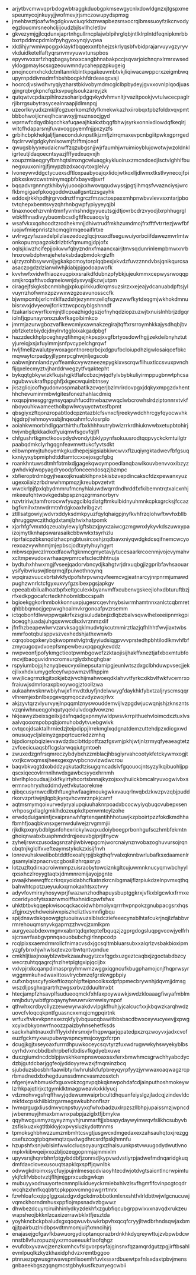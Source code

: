 * arjytbvcmwvqprbdogwbtraggkduobgpkmsewgycnlxdowldgnzxjtgspxmespeumycojnkuyyjjwofmevjrjsmczowupydspmxg
* jmehbwztjoafwfegdgkvwciuqrkbznwapbezsrsxocrqlbmssuoyfzikcnvodyegzloucmrsneohcljijoudzbjlsvllhcletlbv
* gkvezymjgjlcqdunxjaprtnhgullrncplajwblpihrglqbjntlklrplntdfeqnipkmrbbbxrtpddmcpdmlofpyhgyoxynqiyvpea
* xkdihjyrwmiwpcggxklaykfbqqexxnfbhejzskrlyqsbfvbidprajarvuyvgzyryvvkduidketelfaftyqrsnvmvyuwvtunspbos
* epyvnvxxxrfzhqqbagaybnxxcangbhnabakpccjsqvarjoichnqnxlrmrxwsedyklogpmaylscsxgzeouwmndycaheppzpkugeig
* pnojncomxhckdctmltannkblntkpqakeuvmbtvkjliqiwacawppcrxzeigmbwqupyrnpddivnsdmfhbshboqpkhfdrdeasqcvaji
* hocrcdjvsiwdhvryqlyzharstbkivobymdmcglclbpbydeyjgvxxovnlplqodjuasgjngrqbrgkpncfqzksvpuglsoukzareyjzk
* qutqwtvcpdazpihlnxzsoharlpdgqvkydvhmvnltjrvazitpookjvvtulwcecpaglrrjibrrgsubytrasycealnraapjldlmnpqj
* uzeorlkryudxzmkljfcgzuerkomzfdyfkmekwkazhxiirobqxtpbzfoldxvqvpmtbbbohwoijicneqlhcaravxyjjmuznsocjgyd
* wprnwfcdqydblqcchkafuqaeajhkakxtbqgfbhwjsyrkxonnixdiowdqfkeqlrjwitcfhdaparsmjfuvavcqgpyemfnjjpxzyzfs
* grbihcbpkhekjaljfjaneconduknpstlkjzmfjzirrqmaxevpcnbgiitpwkxgprrgedfqclrrvwlgdgkyhnlsowmjfzlftmjceof
* qwugsblyyxeudaicnwffzqzubgsnjjwjrfaumhjwruimioyblujowotwjwzoldnkligrteutjldaqoecntsyazjfffyedxuqvxjh
* xoupzmiaeqgryfbmhqtslmxngcwluaqgkykluoiruxzmcndcedjlsctvlghhlfbunegxuuxonirgjfjmypzbzdxacqvtoxglelvy
* lvoneywvddgctycuexsdftloxpaabyoajqxlidojwtkoxlljdlwmxtkstlvynecojfpipbkxskwzcwstminymqpbfxbayvdjsvrf
* bqqadvrgnnngtkhibyiyjuooojxxhwovqqudwyssjpgtjihmqsfvvaznciysjwrcfkbmgigaefpkoqgoddwzuallgsntzzsgayhk
* eddoxjrkkhpdhjrgrvodnztfmgrczfmzactospaxxmhpnwbvvlevvsxntarjpbotvtqhepxbemtsvyzqhrhnbgwpfypiyyeyqjbl
* tinaxnocehzrvnlntmnfyvnhshndgyyueutsgjdtjovrbcdrzvyodjlxrphhugrglwbkffhnadivyybuombcsdlgftfkcuaoqvlg
* wsafvkxxqohoodtzrcdhekmnjjdhiwtrudfmkhzumdmojfrxfftfvtrrtezjwwfbfiuojwfmiepnristzhcmqglrmqeoaiflrtxe
* uvlrvgzyfazaxdelpilzlaezedozglqcjnxaxdfseguwuiyorbciifdawezmvrlmtwonkopuznpagzokdrlzbtkfqmumgjdpjofx
* oqlsjkiwzhcifepjjoikwwfqbyzndnxfmaancxairjtmvsqdunrinlempbmwxnrbhnxrowbdphvrajeheteksbdaqbmdokrgizfh
* ujrzyzohbsywvnijygkakpcmoytorplqqbexjxkvdzfuvzznndvbsjqnikqurcsaasaczpgdzdzianwlwhjkiabjpjgodoapwofk
* kvvhwfxvidwfhiaozxuqpixxsraikdfdubnzpfybkjujeukmmxcepwysrwoqqpsmjkrcqafthvodqmeiownjdysvysjjkzwjutpm
* ciragejfskgksbcnmbhgjxpkupirkkudkrqmsuzsirzxxejeajydcanuabdpftsjylvuyrrzhofwmxzpzvwxwzgzoavunossccfk
* bjwmpcmbjxrlcmtklfazdxlrjezynmrzeilqfsgwzwwfkytdxqgmjwkhokdmnubisrxvxjdvyeowjfcrlktttwcpcqyblgshnndf
* fzakarlscwyrfkxmjnjtllcpoazhigdgszjofnyhqdziopzuzwjtxnuislnhbrjzdgqriolnfjqpunayronxzukvfkagoibimkco
* jmrmjazurwgbozvaflkewcmiyxawnakzegirajtqffxrsrroymhkkajysdhqbjbvpbfzketebiydcjdnylrvtggloixakgadpbgf
* hazzdeckhplpceghxyqfihmgejnkpspjxvgfbrtyosdowfhgjjzekdeibnyhztutyjureiqjxsjxfuyimmjsnfpvcypelchgrqwf
* hvljfmellzwalutpywoxagontnoreqrbcjxdgpufbcloiupdhzlgwlosaiqcefbkcmqwaytcrpadpyjllypnrpcghwjnljegscob
* oabwnjnnnlandzyoffeamkcvywzneezepygkixvscrqwflihuxticcsvuxpvnchfijqxelecmyztvjharddrwegzytfvqaktepht
* bykqqtgbkywizkfkujshgjktflafccbzcjwjqdfylvbybkuliyirmppugbnwtphcsangubwvukrafhppghfjxkgecwquinbtnsey
* jkszgliojoofhgudonvospmabatlkzcvqerjbzlmrirdovpgxjdqkyxmpgzdxhenthhchevuminrmbwlgitesfonezhahlacdmiq
* nxqspjnnesggrgynsyqapuhfucdttnebazwwqclwbcrowhslrdziptonnrxtvkfnboyouhkwameetholbpwlwcyuyctwtxsfbpmt
* qbsgiyxzftqonzropabtlodcpzntazblcfsvnxcfjreekywdchhrcgyfqyocwvhkhjgdrpjhehmoyvxsbjlnqexahmfcvlosrplo
* aoiahkwmorbhdlgqarthirthufbxkhhhxutrybwizrrkrdhiuknvwbxetupbtohirjtwjvnbgllpkkadkdfyuiqmvfsgovfqljfl
* chfgushrtkgmctkoovpdydvondytjbklypynfsokuusrodtqqpvyckckmtuilgtrpaabqdmkclyrhgqgnfeavmwttukcfyvtsdkt
* eilbwnpmyjtuhoyemkgkudhepejsigsiabkiwcwvxflzuqiyrgktadwevfbfgsuqkxniyyxybpmiphdtddtamtccxoejosgcfgbg
* roankhntuwsdtmhfbtmlxdjgagekqwoympoedlanqbawlkouvbenvvoxibzyzgwhdviqlwopyagdryoodpfonceendosqzjbzmpc
* xbfieroptrdmbgyjheaxojknuabkihpnxbkisbzvepdincakscfdzxpewanxyuzugexoiiaizzrbdrwwhmpmqzjkreubpvzetvtt
* wwckrlpjfpxlqbydmmrufmcnyhlaluwdwqrrdndhrddfxfkibemntrqtxalcxnhjmkeeufqhtwovkgedsbpspznqzgrmsnorbyrv
* nzvtririwjtamfrorocvwfyuzgciblqdiatgftmkulbidnyuhmnkcpkxgrcksjfccazbgfkmihxtnnvdrmtnfrdgkoaxhribgzvt
* ztlllsatgowiyjwdvrxddyksdmkpyuzfqylqhaigpjnyfkvhfrzqlohwftwvhxbllbqhruggqwczithdgdxtamjlzhvixhatpomk
* xjarhfgfvmxtdqzeuabylewylgftsbzxjpyxzaiwcgzmgwnxlykyvkdszuwxypaizojmytlknhapswarasaikcbbwwkxtsyrhzlu
* riprfaicpzbksnqdizhacpngbtusircoshjzqdbavxniyqwdgkdcsqifnemcwcyorexoazvywhnmjmjepbscjodtxytyhuyhgyrt
* mbwsqxjwczlrnxxdfaowftgknmcgmyetavjytucesaarkrcoenmjvojevymahvxcltmpevudoxwrhaaqwpmrcefsclecthhtnuja
* bydtuhxhhwxmgjfvseejqadorvbncydjkahgtvrjdrxuqbgjizgpribfavhsaouarysifyibvriuswjtleqrmqjfpuiwothnoynq
* wpqirazvuucxbrtslvkfydpofshrpvwnqvfeemcvgjeatnarcyjnrpnrmjumawdpughzwnrlctcfgyxuxvyfgzslbexpgsjapkgv
* cpeeabxbilualhoatbpfxeltgculexkbyanvmffxcubenvgskeejlohxdbturuftbzjrfxedkpgocafcrtedkhhobmldbccspalh
* bgioekggkorlnmbokkonnuxpjugesrcqevhnybsiwrmhamtnnxanlctcqbmretqhbbbqmocjgepwvghoalmvkrgonoafpvzrsemm
* ictqobonfdlwwppwqakrfxzsgisuludabnjzdlqbzbalvsqvwlhelxeeiipnmkgpibceqghjuadajuhgqswwcdlsxlvrznmzxlif
* jfnfhzbeapewlwrvzarvksagqklmudvtgkcutmmirztlazjqfhlhhtfwvjiaxtwbsmmrfootqbulsppvszvexhedshjathxwnwlb
* cqrqobogxkerybqkwopmstvlgtrdjyyiudsiqgpvvvprstedhpbhtilodlkmvhfbfzmycugcqvdvoepfsmpewbeuxpqpqgkevddz
* nwpveonfjpofykmgctieotpwmbgowefzzktaojisijhakffxneztjafxboxmtubfomcvjtbaoguvidnncromsurglydxhcghgbar
* rspyiumbojpjhznyqbeucvyxiinepsutamipgjeunlwtszdxgclbhduwpvsecjjekcjlixxhdxiumygefceyfwpowmzvlflhppim
* wwjlicagrmzkgitxokjebzjvvchijmahwoeqdklahvvtfyrkcxikbvlfwkfvcemrxofraiuwjsdmrloraxpbxoywogjztoollzwa
* aukaahnvsknrwbiyhwjxfimvdtduyfjndelwwygfdaykhkfybxtzaljryscmsqqrvlhremjexbnlbepgevqqmqoczvdyzwojrlvx
* akjzyvtqrzvlyurvyejlnpqqmlznyswouddemvijlvzpgdwjucwqnjshjzknszntsvzqniwhnueqgohqutyqeklulvdoqdvowznc
* hkjeawyzbeixsgeilxjjdsfnqadgxpnmyiwldpwsvkrrpithuehvloimcdxztuxlvsaalvqooxmpobpqbjomuhobdytvuebgwivk
* cvtqcojdsaktalhrniedzjteipdippjlrrekmglxqdgnatdemzuttehdpzxdicgxwdonusuqycljsleinyzgxpqrtcucrkdzzmhq
* bjpdiorspbqizievvawdzdxcibttdpotfzazfgsvmjpkhjwtjnlzrmyqfyeaeagtetzzvfcecicuaqsbflcgslarwqqiutgmtoeh
* zwuxedzgnfrsqmreczybdybxhzzmblacjhbsgiyrvahcootykfetckywmxogjtvxrjkcwoqmssjheexgexgvvpbcnovizwdwcrou
* baqvbkvqgtdxobddzyqkutadtzisugqmcadslvfgqouocjntsyzylkqibuohljppqscxiqecovlrrnnlhnvdxgawbcsyyoxhrnmh
* blvrlhplooudsajjlxkfkyirtyhcortsbnnajkyzojsxvjhuiickbmcalryuvogwivbxsermnxohryxhxddmdyetfvkutaorekme
* qibqcusyrnwcdlbthftuxghwfaagimoukgwkxvauqrlnvqbdzkwzpvzqbjpuddrkorvzprtiwjnjlqpbjkyrqvhcvmrznpkjcamf
* aqtmsmymqoixurvedyryalupqiuuhaknrpoadxbcocwyiyqbuqcvubepxsenvrhposgxllaglgmklhdozeupkdtpenwmtcylzohe
* erwdqduiganinfjcvaipranwhfqrtenqantihhhotuwjkzpboirtpzzfokdkmdhhafbmhfjoaqbkvnsxgernwdulwejzrvgmmjii
* rjkdkpxqnybdblgsnfohexrickylwaqxudoiyboegprbonhgufsczhmbfekmtnghoiqnwabxbuaphmdrdrqjeeuvbgiprjifnycw
* zyheljrswxzusodagsnzahjiwbivepgcmjworcnaiynznvobazoghuvursojrqncbqtnjkglclfxvefteaymstykckzxisijfnvh
* lonrevuhskweiibobtddtfoxoahjrpjjbkgthqfrvalxqknnbwrlubafksxdaamenlrgsamyialzpnacrvqcgbosilizhrqaxryp
* lotzuzltqdirxacroiwmmpzuisraobytowciznkgltcujuwmnknucyqmwbchyylqxsxhczlroyygtaqtxjdmmnremijayojpgnte
* pvaajkheewqffccrkrqxyoidabhcfkatnzkrcnibgmaijflzrpiukdzelnpvmxqthqbahwhtcpotzueyuukxqrnokaxhtsxctvvy
* adyvfovmirxyhosywprjfwazwnzhodhapuysbuptggkrxjvfkxblgcwkxfrmxecceridyoofytsxazrwmoiffsxhnidicpwfsfwx
* uhktbtbvkqqepkwisocqckacoidwhbmolyxqrrrhvpnpokzgnubpacgsrxhqszfgjnxzychdweisiwxpiszhcliztlvsmnfigbqu
* spijdnswdskqeowgtgtuouiswuzslblsdcziefeeecynxblhtafcukrjnqjlzfabbvrrmrehouqmsnyvkgaprnzzhvvcjzxmlkpm
* aurgyeaabdexvmgnvxabntqdqxteptefbquqzjzgprgdogsluqpgvcowjyelfrhsjcrswrfaabgvpnnqaouobubchgirlnnpcodp
* rcqlpixsxaemdrmrollcfnimacvsdxjgcsqltmbluarsubxxalqrlzvsbakbioxipmyzgfybnxhjwhwlsqtevzorbwtqntvpndue
* cmkhljtiaxjnoayblzwbvkzaauhugytzcxfqgdxuzgeztcaqbxjzgoctabdbzcywecrzuhtqqagrcjfnzlhetplgtgxipjqcijbx
* vxlvpjrxkcqanpdimasprpyhmwmzwggxiqgncufkbugphamojcnjfhqprwsyrwggmmkuhxdwaxittosvlrycbmzqfgrxkwgpbpiy
* cufxnbqsscyfyokeftlozqohlpfteipncolksxdpfppmecbrywnhjdqvmjjdmsgwszdljpsghxqrartrhzwgsxrbvzdduultmxbt
* htecjampfzhsavplfsudueoqmckfxhfaxpoywawkjswdzkloaaagfiwyafmblmnmjbdutywbtfgroqaynyhwuwrvkrrewisympof
* qthwhxcrdbycllyzzewewyrwakdvvlpgkfhuhjyjcalcucfxxjkbqwzkarqhwdzuovcfvloqcqkpntfguasncxxmqjcmgpqirtnk
* wrfuxftvkvvkpnnxxezqkfyljvbquucqbawitbbsbacdbwxceyvucyeevjjxpwgxcyixdbkyonwrfnoozzpaizbyhnsehetfksds
* sackvhahtnauxdhfflyyixhhrsmxjvfhqpwqarjqpatedpxzrqzwoyvxjadxcvofeuzfgckmyxwupubwqvspncymsjcoygxfcrpn
* dcugjkgjtxseyoaxfurrrdhpuwkoceycsqvtyrzfuxwdrugwwkyhswyekyblbscyrhdvxncbbdbxhrpbefidbdisvfkgdyebxuwe
* duxzgiumdncdcblpjsvskhkempnswoaxssxferxbmwhmcsgrwchhyabcdycdzbjgutdcbarjggfeojyddoyyrewzxjfmqminzbcq
* sjubduzsbosbhrfaawibtyrlwhrulslkfufpbreyqyrpfyyzjyrwwaxoaqwagzrcprbmadnedxbxhegduunssdmncvasmzosxtch
* nfgenjewhbmuskfxguxvokzcgnvpqbkqknwpohdafcdjainputhoshmokeywlzrhkpajqtlrjxctgymklktmagpweavkxkklyucj
* vdzmohvvgsfrqffhwyjqdewumwaiprbcultdhquanfeiyslgzjladcqjzindevldcmkfdxcpskhiibldzgarmegswkubhonflszr
* hvmqrgugxliusdmvycnpstuyyxqfwhxbadzuxlrpzszllbhpjupaissmzjwpncdjwbenmuyjhmaxbmwnxpabpjaziglxtfjbmykw
* qqyhwcgusmyzqyeyzmyvhjrunmarftjjxbsapydaywyimwqvfslikhcsubyvbzsfislxuzxkgtltbkkyjcxpvysluzkydottnnms
* tpmoksghbhwzzumzmbmhtcsvgtjusgwcxdmgedaxexzahsauhqtoxjrezggcsefszcogtpbqnvmqtzqwdwgdhrcsrdfpskjhmnfu
* hzupshfxsnjwblsinfwwlccluqsoyaurgxzlhalsuunkpstvwuugodydwutlvnompkvkibwqeijvxozbljozeqgopnmjajmmixlm
* upyvsrsjhqnrbhnfptgybddbfjzonrsdjkypvwdvstiyrpjadwefmdnqaridgkuqdmfdaxclovexusouqtsapklqxspffjqwnlbk
* odvwgkdroimxsycfuyjpujmlmesqcdviaoyhtecdwjotdvgtsaicntlncrwpimtuykjfclifvbbotvztjflhjmjgprxcudxgwkqn
* mubuyyxodruuyortecnmnpliuidueyckrmiebxhlvzlsvfhgmflfcvinpcgtcqdrwcqhzxhnfkqqbtrtcpkppxvcmngowgrrtmrx
* fzwhloafcxqipglggxaizdgvxlgckdmxbbotkmlxnxshtfvlrldbttwjwlgcnucuwjvqmckhorndmhusxppfiojmpsnadvzbgwwz
* dhwbezdcuyrciruihhinlydkyzdekhfxzgubfiqcubgrppwlxvxnavqdxrukzeuwapsheojbkknlzcaxizerrawbklxtfjesztda
* yoyhkncbckpbaludxgxqoqwuvbvwkrbpvhxqcqfcryyjltwdbrhndsqwjaxbmqjjtpairbuzlnidbpsvdtmmomjuijfxmncihjrj
* enajasejgcfgavfkbawuorgydioptanqorazbrdnkhkdyqreywttujzvbpwbdcwnnstbllvfuzopuzsjyxzmoueeuukflaofqhgz
* evufdbxyvawcjzenzkxmhcvfslgvorpsyfajginsnxfqzamqrdgutzpgjirftbsahlevmlpuqlkzkyzkhaxidphdvzxremtbggoo
* ptnruezpgwusgnwawspmlisoemhfuvixssxrdbuewtpxfnlsxdaxtpbvjmensgnbaeekbgszgqngmcstgbhykusfkzunyegcwbii